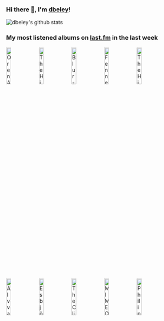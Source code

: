 ### Hi there 👋, I'm [dbeley](https://dbeley.ovh/en)!

![dbeley's github stats](https://github-readme-stats.vercel.app/api?username=dbeley)

### My most listened albums on [last.fm](https://www.last.fm/user/d_beley) in the last week

[<img src='https://lastfm.freetls.fastly.net/i/u/300x300/6b8c0151a7d3e187288d81a33dc4dc3d.jpg' width='16%' height='16%' alt='Oren Ambarchi - Shebang'>](https://www.last.fm/music/oren%2bambarchi/shebang)&nbsp;
[<img src='https://lastfm.freetls.fastly.net/i/u/300x300/5a7128a155b98e400acf1c646f992d15.jpg' width='16%' height='16%' alt='The High Llamas - Cold And Bouncy'>](https://www.last.fm/music/the%2bhigh%2bllamas/cold%2band%2bbouncy)&nbsp;
[<img src='https://lastfm.freetls.fastly.net/i/u/300x300/19e7df241eead2786c81e5f50c4f3364.png' width='16%' height='16%' alt='Blur - Parklife'>](https://www.last.fm/music/blur/parklife)&nbsp;
[<img src='https://lastfm.freetls.fastly.net/i/u/300x300/38d1df3293874b84cba49cea0b1fd7ba.jpg' width='16%' height='16%' alt='Fennesz - Venice (10th Anniversary Edition)'>](https://www.last.fm/music/fennesz/venice%2b%252810th%2banniversary%2bedition%2529)&nbsp;
[<img src='https://lastfm.freetls.fastly.net/i/u/300x300/5705fee9d4356ad2458953b37a86a5a1.jpg' width='16%' height='16%' alt='The High Llamas - Gideon Gaye'>](https://www.last.fm/music/the%2bhigh%2bllamas/gideon%2bgaye)&nbsp;
<br>
[<img src='https://lastfm.freetls.fastly.net/i/u/300x300/e41b308ca8a94f72e26a79320a3bf313.jpg' width='16%' height='16%' alt='Alvvays - Blue Rev'>](https://www.last.fm/music/alvvays/blue%2brev)&nbsp;
[<img src='https://lastfm.freetls.fastly.net/i/u/300x300/7aa1e5972c884dfe92e858b19dfc46a7.png' width='16%' height='16%' alt='Esbjörn Svensson Trio - From Gagarins Point of View'>](https://www.last.fm/music/esbj%25c3%25b6rn%2bsvensson%2btrio/from%2bgagarin%2527s%2bpoint%2bof%2bview)&nbsp;
[<img src='https://lastfm.freetls.fastly.net/i/u/300x300/905593398b064299a5b9fd4c9de66d7c.jpg' width='16%' height='16%' alt='The Clientele - Suburban Light'>](https://www.last.fm/music/the%2bclientele/suburban%2blight)&nbsp;
[<img src='https://lastfm.freetls.fastly.net/i/u/300x300/7397bd9846b3855b375d6a37aba4cf3a.jpg' width='16%' height='16%' alt='MIMEO - Lifting Concrete Lightly'>](https://www.last.fm/music/mimeo/lifting%2bconcrete%2blightly)&nbsp;
[<img src='https://lastfm.freetls.fastly.net/i/u/300x300/fa38105884f53db1186d53b3ba92c347.jpg' width='16%' height='16%' alt='Philip Glass - Mishima'>](https://www.last.fm/music/philip%2bglass/mishima)&nbsp;
<br>
